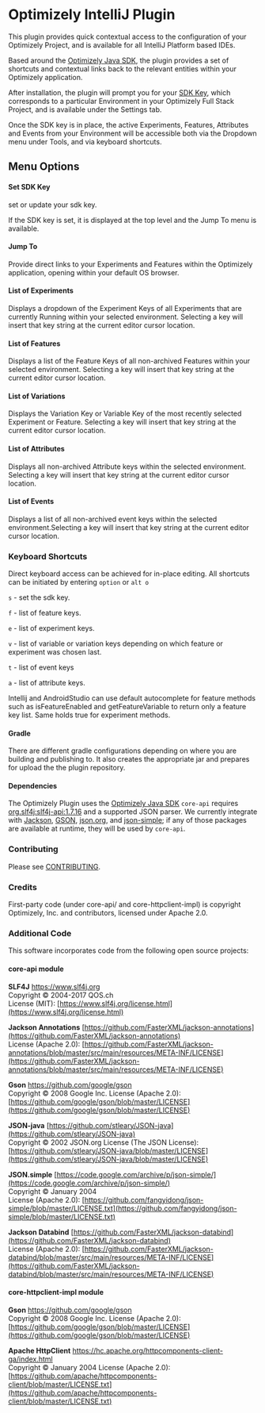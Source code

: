 Optimizely IntelliJ Plugin
===================

This plugin provides quick contextual access to the configuration of your Optimizely Project, and is available for all IntelliJ Platform based IDEs.

Based around the [Optimizely Java SDK](https://github.com/optimizely/java-sdk), the plugin provides a set of shortcuts and contextual links back to the relevant entities within your Optimizely application.

After installation, the plugin will prompt you for your [SDK Key](https://docs.developers.optimizely.com/full-stack/docs/get-the-datafile#section-access-the-datafile-via-the-app), which corresponds to a particular Environment in your Optimizely Full Stack Project, and is available under the Settings tab.  

Once the SDK key is in place, the active Experiments, Features, Attributes and Events from your Environment will be accessible both via the Dropdown menu under Tools, and via keyboard shortcuts.

## Menu Options
#### Set SDK Key
set or update your sdk key.

If the SDK key is set, it is displayed at the top level and the Jump To menu is available.

#### Jump To

Provide direct links to your Experiments and Features within the Optimizely application, opening within your default OS browser.

#### List of Experiments
Displays a dropdown of the Experiment Keys of all Experiments that are currently Running within your selected environment. Selecting a key will insert that key string at the current editor cursor location.

#### List of Features
Displays a list of the Feature Keys of all non-archived Features within your selected environment. Selecting a key will insert that key string at the current editor cursor location.

#### List of Variations
Displays the Variation Key or Variable Key of the most recently selected Experiment or Feature. Selecting a key will insert that key string at the current editor cursor location.

#### List of Attributes
Displays all non-archived Attribute keys within the selected environment. Selecting a key will insert that key string at the current editor cursor location.

#### List of Events
Displays a list of all non-archived event keys within the selected environment.Selecting a key will insert that key string at the current editor cursor location.


### Keyboard Shortcuts
Direct keyboard access can be achieved for in-place editing.  All shortcuts can be initiated by entering `option` or `alt o`

`s` - set the sdk key.

`f` - list of feature keys.

`e` - list of experiment keys.

`v` - list of variable or variation keys depending on which feature or experiment was chosen last.

`t` - list of event keys

`a` - list of attribute keys.

Intellij and AndroidStudio can use default autocomplete for feature methods such as isFeatureEnabled and getFeatureVariable to return only a feature key list. Same holds true for experiment methods.

#### Gradle

There are different gradle configurations depending on where you are building and publishing to.  It also creates the appropriate jar and prepares for upload the the plugin repository.

#### Dependencies
The Optimizely Plugin uses the [Optimizely Java SDK](https://github.com/optimizely/java-sdk)
`core-api` requires [org.slf4j:slf4j-api:1.7.16](https://mvnrepository.com/artifact/org.slf4j/slf4j-api/1.7.16) and a supported JSON parser. 
We currently integrate with [Jackson](https://github.com/FasterXML/jackson), [GSON](https://github.com/google/gson), [json.org](http://www.json.org),
and [json-simple](https://code.google.com/archive/p/json-simple); if any of those packages are available at runtime, they will be used by `core-api`.

### Contributing

Please see [CONTRIBUTING](CONTRIBUTING.md).

### Credits

First-party code (under core-api/ and core-httpclient-impl) is copyright Optimizely, Inc. and contributors, licensed under Apache 2.0.

### Additional Code

This software incorporates code from the following open source projects:

#### core-api module

**SLF4J** [https://www.slf4j.org ](https://www.slf4j.org)  
Copyright &copy; 2004-2017 QOS.ch  
License (MIT): [https://www.slf4j.org/license.html](https://www.slf4j.org/license.html)

**Jackson Annotations** [https://github.com/FasterXML/jackson-annotations](https://github.com/FasterXML/jackson-annotations)  
License (Apache 2.0): [https://github.com/FasterXML/jackson-annotations/blob/master/src/main/resources/META-INF/LICENSE](https://github.com/FasterXML/jackson-annotations/blob/master/src/main/resources/META-INF/LICENSE)

**Gson** [https://github.com/google/gson ](https://github.com/google/gson)  
Copyright &copy; 2008 Google Inc.
License (Apache 2.0): [https://github.com/google/gson/blob/master/LICENSE](https://github.com/google/gson/blob/master/LICENSE)

**JSON-java** [https://github.com/stleary/JSON-java](https://github.com/stleary/JSON-java)  
Copyright &copy; 2002 JSON.org
License (The JSON License): [https://github.com/stleary/JSON-java/blob/master/LICENSE](https://github.com/stleary/JSON-java/blob/master/LICENSE)

**JSON.simple** [https://code.google.com/archive/p/json-simple/](https://code.google.com/archive/p/json-simple/)  
Copyright &copy; January 2004  
License (Apache 2.0): [https://github.com/fangyidong/json-simple/blob/master/LICENSE.txt](https://github.com/fangyidong/json-simple/blob/master/LICENSE.txt)

**Jackson Databind** [https://github.com/FasterXML/jackson-databind](https://github.com/FasterXML/jackson-databind)   
License (Apache 2.0): [https://github.com/FasterXML/jackson-databind/blob/master/src/main/resources/META-INF/LICENSE](https://github.com/FasterXML/jackson-databind/blob/master/src/main/resources/META-INF/LICENSE)

#### core-httpclient-impl module

**Gson** [https://github.com/google/gson ](https://github.com/google/gson)  
Copyright &copy; 2008 Google Inc.
License (Apache 2.0): [https://github.com/google/gson/blob/master/LICENSE](https://github.com/google/gson/blob/master/LICENSE)

**Apache HttpClient** [https://hc.apache.org/httpcomponents-client-ga/index.html ](https://hc.apache.org/httpcomponents-client-ga/index.html)  
Copyright &copy; January 2004
License (Apache 2.0): [https://github.com/apache/httpcomponents-client/blob/master/LICENSE.txt](https://github.com/apache/httpcomponents-client/blob/master/LICENSE.txt)
